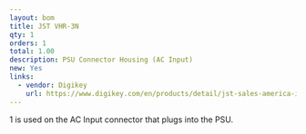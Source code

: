 ```yaml
---
layout: bom
title: JST VHR-3N
qty: 1
orders: 1
total: 1.00
description: PSU Connector Housing (AC Input)
new: Yes
links:
  - vendor: Digikey
    url: https://www.digikey.com/en/products/detail/jst-sales-america-inc/VHR-3N/608625
---
```

1 is used on the AC Input connector that plugs into the PSU.